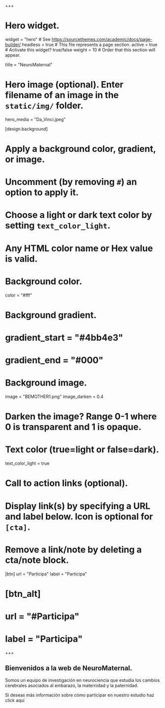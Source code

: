 +++
# Hero widget.
widget = "hero"  # See https://sourcethemes.com/academic/docs/page-builder/
headless = true  # This file represents a page section.
active = true  # Activate this widget? true/false
weight = 10  # Order that this section will appear.

title = "NeuroMaternal"

# Hero image (optional). Enter filename of an image in the `static/img/` folder.
hero_media = "Da_Vinci.jpeg"

[design.background]
  # Apply a background color, gradient, or image.
  #   Uncomment (by removing `#`) an option to apply it.
  #   Choose a light or dark text color by setting `text_color_light`.
  #   Any HTML color name or Hex value is valid.

  # Background color.
  color = "#fff"
  
  # Background gradient.
  # gradient_start = "#4bb4e3"
  # gradient_end = "#000"
  
  # Background image.
  image = "BEMOTHER1.png"
  image_darken = 0.4  
  # Darken the image? Range 0-1 where 0 is transparent and 1 is opaque.

  # Text color (true=light or false=dark).
  text_color_light = true

# Call to action links (optional).
#   Display link(s) by specifying a URL and label below. Icon is optional for `[cta]`.
#   Remove a link/note by deleting a cta/note block.
[btn]
  url = "Participa"
  label = "Participa"
  
# [btn_alt]
 # url = "#Participa"
# label = "Participa"

+++
## Bienvenidos a la web de **NeuroMaternal.**  
Somos un equipo de investigación en neurociencia que estudia los cambios cerebrales asociados al embarazo, la maternidad y la paternidad.

Si deseas más información sobre cómo participar en nuestro estudio haz click aquí

